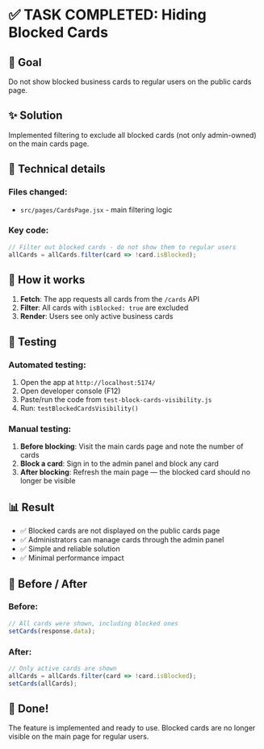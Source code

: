 # ✅ TASK COMPLETED: Hiding Blocked Cards

## 🎯 Goal
Do not show blocked business cards to regular users on the public cards page.

## ✨ Solution
Implemented filtering to exclude all blocked cards (not only admin-owned) on the main cards page.

## 🔧 Technical details

### Files changed:
- `src/pages/CardsPage.jsx` - main filtering logic

### Key code:
```javascript
// Filter out blocked cards - do not show them to regular users
allCards = allCards.filter(card => !card.isBlocked);
```

## 🚀 How it works

1. **Fetch**: The app requests all cards from the `/cards` API
2. **Filter**: All cards with `isBlocked: true` are excluded
3. **Render**: Users see only active business cards

## 🧪 Testing

### Automated testing:
1. Open the app at `http://localhost:5174/`
2. Open developer console (F12)
3. Paste/run the code from `test-block-cards-visibility.js`
4. Run: `testBlockedCardsVisibility()`

### Manual testing:
1. **Before blocking**: Visit the main cards page and note the number of cards
2. **Block a card**: Sign in to the admin panel and block any card
3. **After blocking**: Refresh the main page — the blocked card should no longer be visible

## 📊 Result

- ✅ Blocked cards are not displayed on the public cards page
- ✅ Administrators can manage cards through the admin panel
- ✅ Simple and reliable solution
- ✅ Minimal performance impact

## 🔄 Before / After

### Before:
```javascript
// All cards were shown, including blocked ones
setCards(response.data);
```

### After:
```javascript
// Only active cards are shown
allCards = allCards.filter(card => !card.isBlocked);
setCards(allCards);
```

## 🎉 Done!

The feature is implemented and ready to use. Blocked cards are no longer visible on the main page for regular users.
